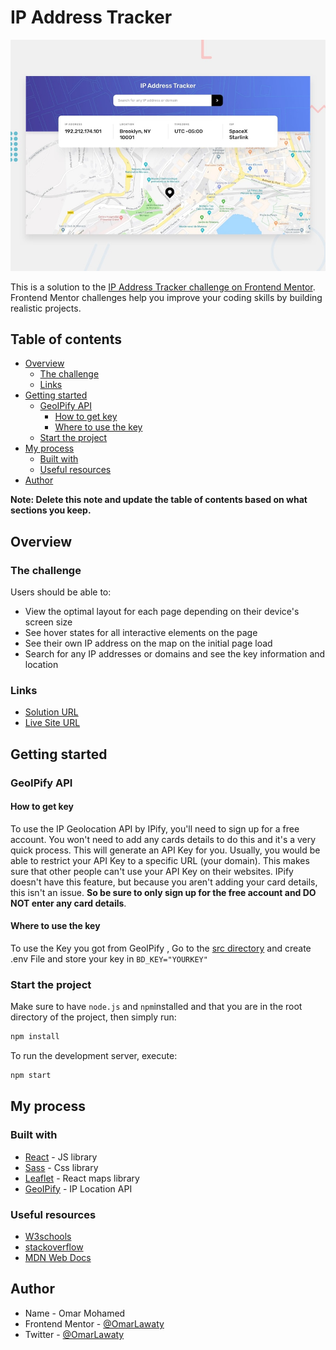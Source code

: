 # IP Address Tracker

![Desktop Preview](./design/desktop-preview.jpg)

This is a solution to the [IP Address Tracker challenge on Frontend Mentor](https://www.frontendmentor.io/challenges/ip-address-tracker-I8-0yYAH0). Frontend Mentor challenges help you improve your coding skills by building realistic projects.

## Table of contents

- [Overview](#overview)
  - [The challenge](#the-challenge)
  - [Links](#links)
- [Getting started](#getting-started)
  - [GeoIPify API](#geoipify-api)
    - [How to get key](#how-to-get-key)
    - [Where to use the key](#where-to-use-the-key)
  - [Start the project](#start-the-project)
- [My process](#my-process)
  - [Built with](#built-with)
  - [Useful resources](#useful-resources)
- [Author](#author)

**Note: Delete this note and update the table of contents based on what sections you keep.**

## Overview

### The challenge

Users should be able to:

- View the optimal layout for each page depending on their device's screen size
- See hover states for all interactive elements on the page
- See their own IP address on the map on the initial page load
- Search for any IP addresses or domains and see the key information and location

### Links

- [Solution URL](https://www.frontendmentor.io/solutions/ip-address-tracker-quPyKaGQo)
- [Live Site URL](https://ip-address-tracker-omarlawaty.vercel.app/)

## Getting started

### GeoIPify API

#### How to get key

To use the IP Geolocation API by IPify, you'll need to sign up for a free account. You won't need to add any cards details to do this and it's a very quick process. This will generate an API Key for you. Usually, you would be able to restrict your API Key to a specific URL (your domain). This makes sure that other people can't use your API Key on their websites. IPify doesn't have this feature, but because you aren't adding your card details, this isn't an issue. **So be sure to only sign up for the free account and DO NOT enter any card details**.

#### Where to use the key

To use the Key you got from GeoIPify , Go to the [src directory](../src) and create .env File and store your key in `BD_KEY="YOURKEY"`

### Start the project

Make sure to have `node.js` and `npm`installed and that you are in the root directory of the project, then simply run:

```bash
npm install
```

To run the development server, execute:

```bash
npm start
```

## My process

### Built with

- [React](https://reactjs.org/) - JS library
- [Sass](https://create-react-app.dev/docs/adding-a-sass-stylesheets) - Css library
- [Leaflet](https://react-leaflet.js.org/) - React maps library
- [GeoIPify](https://geo.ipify.org/) - IP Location API

### Useful resources

- [W3schools](w3schools.com/)
- [stackoverflow](stackoverflow.com/)
- [MDN Web Docs](https://developer.mozilla.org/en-US/)

## Author

- Name - Omar Mohamed
- Frontend Mentor - [@OmarLawaty](https://www.frontendmentor.io/profile/OmarLawaty)
- Twitter - [@OmarLawaty](https://twitter.com/OmarLawaty)
